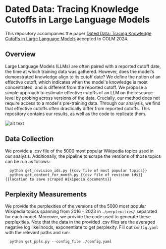 # Dated Data: Tracing Knowledge Cutoffs in Large Language Models

This repository accompanies the paper [Dated Data: Tracing Knowledge Cutoffs in Large Language Models](https://arxiv.org/abs/2403.12958) accepted to COLM 2024.

## Overview

Large Language Models (LLMs) are often paired with a reported cutoff date, the time at which training data was gathered. However, does the model's demonstrated knowledge align to its cutoff date? We define the notion of an effective cutoff, which indicates when the model's knowledge is most concentrated, and is different from the reported cutoff. We propose a simple approach to estimate effective cutoffs of an LLM on the resource-level by probing across versions of the data. Crucially, our method does not require access to a model's pre-training data. Through our analysis, we find that effective cutoffs often drastically differ from reported cutoffs. This repository contains our results, as well as the code to replicate them.

![alt text](https://github.com/nexync/dated_data/edit/main/images/timestamp.drawio.png)

## Data Collection

We provide a .csv file of the 5000 most popular Wikipedia topics used in our analysis. Additionally, the pipeline to scrape the versions of those topics can be run as follows:

```
  python get_revision_ids.py {{csv file of most popular topics}}
  python get_content_for_month.py {{csv file of revision ids}} {{location to save scraped Wikipedia documents}}
```

## Perplexity Measurements

We provide the perplexities of the versions of the 5000 most popular Wikipedia topics spanning from 2016 - 2023 in `./perplexities/` separated for each model. Moreover, we provide the code used to generate these perplexities. Note that the data in the provided .csv files are the averaged negative log likelihoods, exponentiate to get perplexity. Fill out `config.yaml` with the relevant paths and run:

```
  python get_ppls.py --config_file ./config.yaml
```
